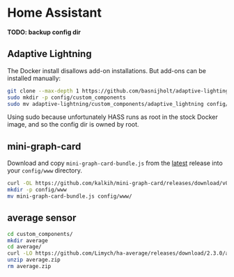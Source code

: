 Home Assistant
==============

**TODO: backup config dir**

## Adaptive Lightning
The Docker install disallows add-on installations. But add-ons can be installed manually:

```bash
git clone --max-depth 1 https://github.com/basnijholt/adaptive-lighting
sudo mkdir -p config/custom_components
sudo mv adaptive-lightning/custom_components/adaptive_lightning config/custom_components/
```
Using sudo because unfortunately HASS runs as root in the stock Docker image, and so the config dir is owned by root.

## mini-graph-card
Download and copy `mini-graph-card-bundle.js` from the [latest](https://github.com/kalkih/mini-graph-card/releases/latest) release into your `config/www` directory.

```bash
curl -OL https://github.com/kalkih/mini-graph-card/releases/download/v0.11.0/mini-graph-card-bundle.js
mkdir -p config/www
mv mini-graph-card-bundle.js config/www/
```

## average sensor
```bash
cd custom_components/
mkdir average
cd average/
curl -LO https://github.com/Limych/ha-average/releases/download/2.3.0/average.zip
unzip average.zip
rm average.zip
```
